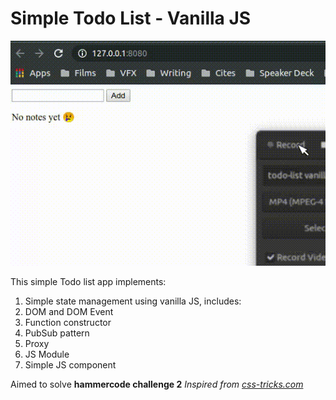 # Simple Todo List - Vanilla JS
![App preview](github/preview.gif)

This simple Todo list app implements:
1. Simple state management using vanilla JS, includes:
2. DOM and DOM Event
3. Function constructor
4. PubSub pattern
5. Proxy
6. JS Module
7. Simple JS component

Aimed to solve **hammercode challenge 2**
_Inspired from [css-tricks.com](https://css-tricks.com/build-a-state-management-system-with-vanilla-javascript/#article-header-id-9)_